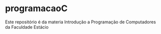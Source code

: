 # programacaoC
Este repositório é da materia Introdução a Programação de Computadores da Faculdade Estácio
